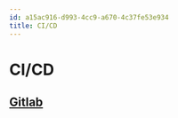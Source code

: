 ```yaml
---
id: a15ac916-d993-4cc9-a670-4c37fe53e934
title: CI/CD
---
```


# CI/CD

## [Gitlab](20220212123754-gitlab)
